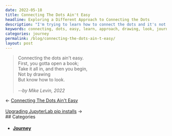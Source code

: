 ```yaml
---
date: 2022-05-18
title: Connecting The Dots Ain't Easy
headline: Exploring a Different Approach to Connecting the Dots
description: "I'm trying to learn how to connect the dots and it's not easy. I'm taking a different approach: instead of drawing first, I'm learning how to look. Join me on my journey to figure out how to connect the dots and start seeing the bigger picture."
keywords: connecting, dots, easy, learn, approach, drawing, look, journey, figure, open, book, take, in, start
categories: journey
permalink: /blog/connecting-the-dots-ain-t-easy/
layout: post
---
```



> Connecting the dots ain't easy.<br />
> First, you gotta open a book;<br />
> Take it all in, and then you begin,<br />
> Not by drawing<br />
> But know how to look.<br />
> <br />
> <cite>--by Mike Levin, 2022</cite><br />


<div class="arrow-links"><div class="post-nav-prev"><span class="arrow">&larr;&nbsp;</span><a href="/blog/connecting-the-dots-ain-t-easy/">Connecting The Dots Ain't Easy</a></div> &nbsp; <div class="post-nav-next"><a href="/blog/upgrading-jupyterlab-pip-installs/">Upgrading JupyterLab pip installs</a><span class="arrow">&nbsp;&rarr;</span></div></div>
## Categories

<ul>
<li><h4><a href='/journey/'>Journey</a></h4></li></ul>